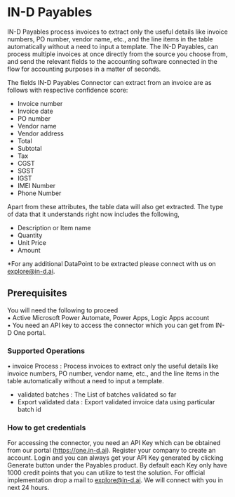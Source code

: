 # IN-D Payables
IN-D Payables process invoices to extract only the useful details like invoice numbers, PO number, vendor name, etc., and the line items in the table automatically without a need to input a template. The IN-D Payables, can process multiple invoices at once directly from the source you choose from, and send the relevant fields to the accounting software connected in the flow for accounting purposes in a matter of seconds.

The fields IN-D Payables Connector can extract from an invoice are as follows with respective confidence score:
- Invoice number
- Invoice date
- PO number
- Vendor name
- Vendor address
- Total
- Subtotal
- Tax
- CGST
- SGST
- IGST
- IMEI Number
- Phone Number 

Apart from these attributes, the table data will also get extracted. The type of data that it understands right now includes the following,
- Description or Item name
- Quantity
- Unit Price
- Amount

*For any additional DataPoint to be extracted please connect with us on explore@in-d.ai.

## Prerequisites
You will need the following to proceed</br>
• Active Microsoft Power Automate, Power Apps, Logic Apps account</br>
• You need an API key to access the connector which you can get from IN-D One portal.

### Supported Operations
• invoice Process : Process invoices to extract only the useful details like invoice numbers, PO number, vendor name, etc., and the line items in the table automatically without a need to input a template.</br>
* validated batches : The List of batches validated so far</br>
* Export validated data : Export validated invoice data using particular batch id

### How to get credentials
For accessing the connector, you need an API Key which can be obtained from our portal (https://one.in-d.ai). Register your company to create an account. Login and you can always get your API Key generated by clicking Generate button under the Payables product. By default each Key only have 1000 credit points that you can utilize to test the solution. For official implementation drop a mail to explore@in-d.ai. We will connect with you in next 24 hours.

